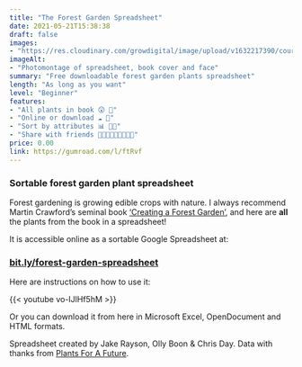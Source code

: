 ```yaml
---
title: "The Forest Garden Spreadsheet"
date: 2021-05-21T15:38:38
draft: false
images: 
- "https://res.cloudinary.com/growdigital/image/upload/v1632217390/course/Spreadsheet_banner.jpg"
imageAlt: 
- "Photomontage of spreadsheet, book cover and face"
summary: "Free downloadable forest garden plants spreadsheet"
length: "As long as you want"
level: "Beginner"
features: 
- "All plants in book 😲 🌿"
- "Online or download ☁️ 💚"
- "Sort by attributes 📊 👍🏾"
- "Share with friends 👩🏾‍🌾👩🏼‍🌾👩🏿‍🌾"
price: 0.00
link: https://gumroad.com/l/ftRvf
---
```


### Sortable forest garden plant spreadsheet
          
Forest gardening is growing edible crops with nature. I always recommend Martin Crawford’s seminal book [‘Creating a Forest Garden’](https://www.agroforestry.co.uk/product/creating-a-forest-garden-2/), and here are **all** the plants from the book in a spreadsheet! 

It is accessible online as a sortable Google Spreadsheet at:

### [bit.ly/forest-garden-spreadsheet](https://bit.ly/forest-garden-spreadsheet)

Here are instructions on how to use it:

{{< youtube vo-IJlHf5hM >}}

Or you can download it from here in Microsoft Excel, OpenDocument and HTML formats.

Spreadsheet created by Jake Rayson, Olly Boon & Chris Day. Data with thanks from [Plants For A Future](https://pfaf.org).
